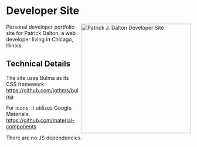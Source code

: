 # Developer Site

<img align="right" width="300" src="http://radergan.github.io/images/site.JPG" alt="Patrick J. Dalton Developer Site">

Personal developer portfolio site for Patrick Dalton, a web developer living in Chicago, Illinois.

## Technical Details

The site uses Bulma as its CSS framework. https://github.com/jgthms/bulma

For icons, it utilizes Google Materials. https://github.com/material-components

There are no JS dependencies. 